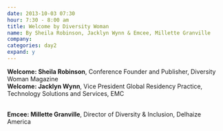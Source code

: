 ```yaml
---
date: 2013-10-03 07:30
hour: 7:30 - 8:00 am
title: Welcome by Diversity Woman
name: By Sheila Robinson, Jacklyn Wynn & Emcee, Millette Granville
company: 
categories: day2
expand: y
---
```

<strong>Welcome: Sheila Robinson</strong>, Conference Founder and Publisher, Diversity Woman Magazine
<br />
<strong>Welcome: Jacklyn Wynn</strong>, Vice President Global Residency 
Practice, Technology Solutions and Services, EMC
 
<br />
<strong>Emcee: Millette Granville</strong>, Director of Diversity & Inclusion, Delhaize America